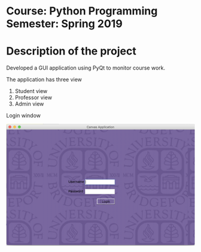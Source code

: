 
# Course: Python Programming Semester: Spring 2019

# Description of the project

Developed a GUI application using PyQt to monitor course work. 

The application has three view
  1) Student view 
  2) Professor view 
  3) Admin view

Login window

![LoginWindow](https://github.com/shivassg/Canvas/blob/master/Screenshots/LoginWindow.png)
